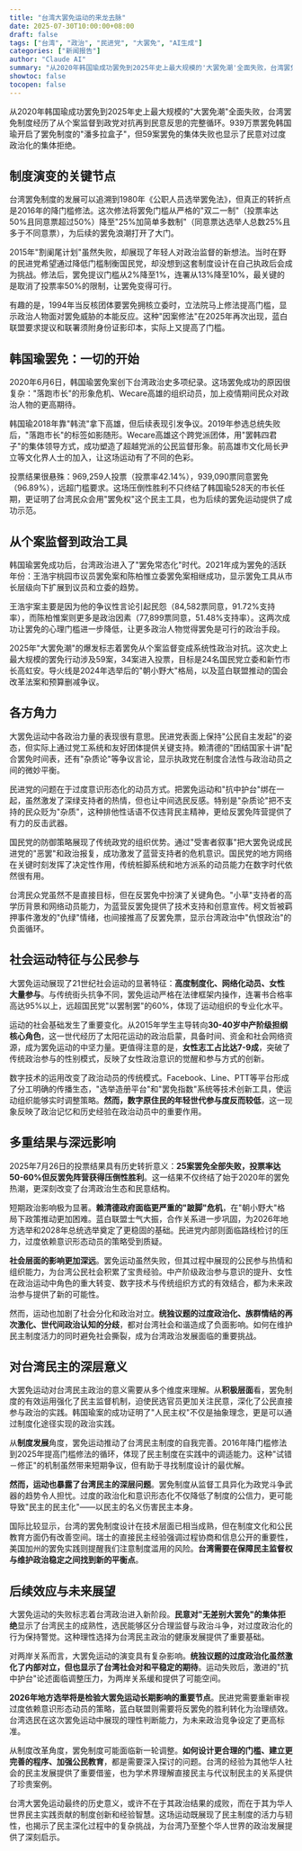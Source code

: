 ```yaml
---
title: "台湾大罢免运动的来龙去脉"
date: 2025-07-30T10:00:00+08:00
draft: false
tags: ["台湾", "政治", "民进党", "大罢免", "AI生成"]
categories: ["新闻报告"]
author: "Claude AI"
summary: "从2020年韩国瑜成功罢免到2025年史上最大规模的'大罢免潮'全面失败，台湾罢免制度经历了从个案监督到政党对抗再到民意反思的完整循环。"
showtoc: false
tocopen: false
---
```

从2020年韩国瑜成功罢免到2025年史上最大规模的"大罢免潮"全面失败，台湾罢免制度经历了从个案监督到政党对抗再到民意反思的完整循环。939万票罢免韩国瑜开启了罢免制度的"潘多拉盒子"，但59案罢免的集体失败也显示了民意对过度政治化的集体拒绝。

## 制度演变的关键节点

台湾罢免制度的发展可以追溯到1980年《公职人员选举罢免法》，但真正的转折点是2016年的降门槛修法。这次修法将罢免门槛从严格的"双二一制"（投票率达50%且同意票超过50%）降至"25%加简单多数制"（同意票达选举人总数25%且多于不同意票），为后续的罢免浪潮打开了大门。

2015年"割阑尾计划"虽然失败，却展现了年轻人对政治监督的新想法。当时在野的民进党希望通过降低门槛制衡国民党，却没想到这套制度设计在自己执政后会成为挑战。修法后，罢免提议门槛从2%降至1%，连署从13%降至10%，最关键的是取消了投票率50%的限制，让罢免变得可行。

有趣的是，1994年当反核团体要罢免拥核立委时，立法院马上修法提高门槛，显示政治人物面对罢免威胁的本能反应。这种"因案修法"在2025年再次出现，蓝白联盟要求提议和联署须附身份证影印本，实际上又提高了门槛。

## 韩国瑜罢免：一切的开始

2020年6月6日，韩国瑜罢免案创下台湾政治史多项纪录。这场罢免成功的原因很复杂："落跑市长"的形象危机、Wecare高雄的组织动员，加上疫情期间民众对政治人物的更高期待。

韩国瑜2018年靠"韩流"拿下高雄，但后续表现引发争议。2019年参选总统失败后，"落跑市长"的标签如影随形。Wecare高雄这个跨党派团体，用"罢韩四君子"的集体领导方式，成功塑造了超越党派的公民监督形象。前高雄市文化局长尹立等文化界人士的加入，让这场运动有了不同的色彩。

投票结果很悬殊：969,259人投票（投票率42.14%），939,090票同意罢免（96.89%），远超门槛要求。这场压倒性胜利不只终结了韩国瑜528天的市长任期，更证明了台湾民众会用"罢免权"这个民主工具，也为后续的罢免运动提供了成功示范。

## 从个案监督到政治工具

韩国瑜罢免成功后，台湾政治进入了"罢免常态化"时代。2021年成为罢免的活跃年份：王浩宇桃园市议员罢免案和陈柏惟立委罢免案相继成功，显示罢免工具从市长层级向下扩展到议员和立委的趋势。

王浩宇案主要是因为他的争议性言论引起民怨（84,582票同意，91.72%支持率），而陈柏惟案则更多是政治因素（77,899票同意，51.48%支持率）。这两次成功让罢免的心理门槛进一步降低，让更多政治人物觉得罢免是可行的政治手段。

2025年"大罢免潮"的爆发标志着罢免从个案监督变成系统性政治对抗。这次史上最大规模的罢免行动涉及59案，34案进入投票，目标是24名国民党立委和新竹市长高虹安。导火线是2024年选举后的"朝小野大"格局，以及蓝白联盟推动的国会改革法案和预算删减争议。

## 各方角力

大罢免运动中各政治力量的表现很有意思。民进党表面上保持"公民自主发起"的姿态，但实际上通过党工系统和友好团体提供关键支持。赖清德的"团结国家十讲"配合罢免时间表，还有"杂质论"等争议言论，显示执政党在制度合法性与政治动员之间的微妙平衡。

民进党的问题在于过度意识形态化的动员方式。把罢免运动和"抗中护台"绑在一起，虽然激发了深绿支持者的热情，但也让中间选民反感。特别是"杂质论"把不支持的民众贬为"杂质"，这种排他性话语不仅违背民主精神，更给反罢免阵营提供了有力的反击武器。

国民党的防御策略展现了传统政党的组织优势。通过"受害者叙事"把大罢免说成民进党的"恶罢"和政治报复，成功激发了蓝营支持者的危机意识。国民党的地方网络在关键时刻发挥了决定性作用，传统桩脚系统和地方派系的动员能力在数字时代依然很有用。

台湾民众党虽然不是直接目标，但在反罢免中扮演了关键角色。"小草"支持者的高学历背景和网络动员能力，为蓝营反罢免提供了技术支持和创意宣传。柯文哲被羁押事件激发的"仇绿"情绪，也间接推高了反罢免票，显示台湾政治中"仇恨政治"的负面循环。

## 社会运动特征与公民参与

大罢免运动展现了21世纪社会运动的显著特征：**高度制度化、网络化动员、女性大量参与**。与传统街头抗争不同，罢免运动严格在法律框架内操作，连署书合格率高达95%以上，远超国民党"以罢制罢"的60%，体现了运动组织的专业化水平。

运动的社会基础发生了重要变化。从2015年学生主导转向**30-40岁中产阶级担纲核心角色**，这一世代经历了太阳花运动的政治启蒙，具备时间、资金和社会网络资源，成为罢免运动的中坚力量。更值得注意的是，**女性志工占比达7-9成**，突破了传统政治参与的性别模式，反映了女性政治意识的觉醒和参与方式的创新。

数字技术的运用改变了政治动员的传统模式。Facebook、Line、PTT等平台形成了分工明确的传播生态，"选举造册平台"和"罢免指数"系统等技术创新工具，使运动组织能够实时调整策略。**然而，数字原住民的年轻世代参与度反而较低**，这一现象反映了政治记忆和历史经验在政治动员中的重要作用。

## 多重结果与深远影响

2025年7月26日的投票结果具有历史转折意义：**25案罢免全部失败，投票率达50-60%但反罢免阵营获得压倒性胜利**。这一结果不仅终结了始于2020年的罢免热潮，更深刻改变了台湾政治生态和民意结构。

短期政治影响极为显著。**赖清德政府面临更严重的"跛脚"危机**，在"朝小野大"格局下政策推动更加困难。蓝白联盟士气大振，合作关系进一步巩固，为2026年地方选举和2028年总统选举奠定了更稳固的基础。民进党内部则面临路线检讨的压力，过度依赖意识形态动员的策略受到质疑。

**社会层面的影响更加深远**。罢免运动虽然失败，但其过程中展现的公民参与热情和组织能力，为台湾公民社会积累了宝贵经验。中产阶级政治参与意识的提升、女性在政治运动中角色的重大转变、数字技术与传统组织方式的有效结合，都为未来政治参与提供了新的可能性。

然而，运动也加剧了社会分化和政治对立。**统独议题的过度政治化、族群情结的再次激化、世代间政治认知的分歧**，都对台湾社会和谐造成了负面影响。如何在维护民主制度活力的同时避免社会撕裂，成为台湾政治发展面临的重要挑战。

## 对台湾民主的深层意义

大罢免运动对台湾民主政治的意义需要从多个维度来理解。从**积极层面**看，罢免制度的有效运用强化了民主监督机制，迫使民选官员更加关注民意，深化了公民直接参与政治的实践。韩国瑜案的成功证明了"人民主权"不仅是抽象理念，更是可以通过制度化途径实现的政治实践。

从**制度发展**角度，罢免运动推动了台湾民主制度的自我完善。2016年降门槛修法到2025年提高门槛修法的循环，体现了民主制度在实践中的调适能力。这种"试错－修正"的机制虽然带来短期争议，但有助于寻找制度设计的最优解。

**然而，运动也暴露了台湾民主的深层问题**。罢免制度从监督工具异化为政党斗争武器的趋势令人担忧。过度的政治化和意识形态化不仅降低了制度的公信力，更可能导致"民主的民主化"——以民主的名义伤害民主本身。

国际比较显示，台湾的罢免制度设计在技术层面已相当成熟，但在制度文化和公民教育方面仍有改善空间。瑞士的直接民主经验强调过程协商和信息公开的重要性，美国加州的罢免实践则提醒我们注意制度滥用的风险。**台湾需要在保障民主监督权与维护政治稳定之间找到新的平衡点**。

## 后续效应与未来展望

大罢免运动的失败标志着台湾政治进入新阶段。**民意对"无差别大罢免"的集体拒绝**显示了台湾民主的成熟性，选民能够区分合理监督与政治斗争，对过度政治化的行为保持警觉。这种理性选择为台湾民主政治的健康发展提供了重要基础。

对两岸关系而言，大罢免运动的演变具有复杂影响。**统独议题的过度政治化虽然激化了内部对立，但也显示了台湾社会对和平稳定的期待**。运动失败后，激进的"抗中护台"论述面临调整压力，为两岸关系缓和提供了可能空间。

**2026年地方选举将是检验大罢免运动长期影响的重要节点**。民进党需要重新审视过度依赖意识形态动员的策略，蓝白联盟则需要将反罢免的胜利转化为治理绩效。台湾选民在这次罢免运动中展现的理性判断能力，为未来政治竞争设定了更高标准。

从制度改革角度，罢免制度可能面临新一轮调整。**如何设计更合理的门槛、建立更完善的程序、加强公民教育**，都是需要深入探讨的问题。台湾的经验为其他华人社会的民主发展提供了重要借鉴，也为学术界理解直接民主与代议制民主的关系提供了珍贵案例。

台湾大罢免运动最终的历史意义，或许不在于其政治结果的成败，而在于其为华人世界民主实践贡献的制度创新和经验智慧。这场运动既展现了民主制度的活力与韧性，也揭示了民主深化过程中的复杂挑战，为台湾乃至整个华人世界的政治发展提供了深刻启示。
